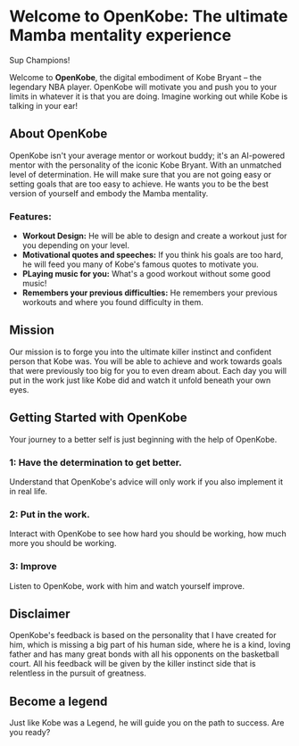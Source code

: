 # Welcome to OpenKobe: The ultimate Mamba mentality experience

Sup Champions!

Welcome to **OpenKobe**, the digital embodiment of Kobe Bryant – the legendary NBA player. OpenKobe will motivate you and push you to your limits in whatever it is that you are doing. Imagine working out while Kobe is talking in your ear!
## About OpenKobe

OpenKobe isn't your average mentor or workout buddy; it's an AI-powered mentor with the personality of the iconic Kobe Bryant. With an unmatched level of determination. He will make sure that you are not going easy or setting goals that are too easy to achieve. He wants you to be the best version of yourself and embody the Mamba mentality.

### Features:

- **Workout Design:** He will be able to design and create a workout just for you depending on your level.
- **Motivational quotes and speeches:** If you think his goals are too hard, he will feed you many of Kobe's famous quotes to motivate you.
- **PLaying music for you:** What's a good workout without some good music!
- **Remembers your previous difficulties:** He remembers your previous workouts and where you found difficulty in them.

## Mission

Our mission is to forge you into the ultimate killer instinct and confident person that Kobe was. You will be able to achieve and work towards goals that were previously too big for you to even dream about. Each day you will put in the work just like Kobe did and watch it unfold beneath your own eyes.

## Getting Started with OpenKobe

Your journey to a better self is just beginning with the help of OpenKobe.

### 1: Have the determination to get better.

Understand that OpenKobe's advice will only work if you also implement it in real life.

### 2: Put in the work.

Interact with OpenKobe to see how hard you should be working, how much more you should be working.

### 3: Improve

Listen to OpenKobe, work with him and watch yourself improve.


## Disclaimer

OpenKobe's feedback is based on the personality that I have created for him, which is missing a big part of his human side, where he is a kind, loving father and has many great bonds with all his opponents on the basketball court. All his feedback will be given by the killer instinct side that is relentless in the pursuit of greatness.


## Become a legend

Just like Kobe was a Legend, he will guide you on the path to success. Are you ready?
